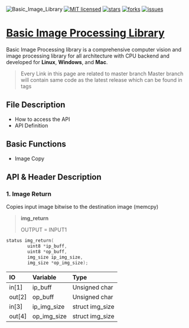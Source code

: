 ![Basic_Image_Library](https://github.com/muthu-kumaravel/basic_image_library/workflows/Basic_Image_Library/badge.svg)
[![MIT licensed](https://img.shields.io/github/license/muthu-kumaravel/basic_image_library)](https://opensource.org/licenses/MIT)
[![stars](https://img.shields.io/github/stars/muthu-kumaravel/basic_image_library)](https://github.com/muthu-kumaravel/basic_image_library/stargazers)
[![forks](https://img.shields.io/github/forks/muthu-kumaravel/basic_image_library)](https://github.com/muthu-kumaravel/basic_image_library/network/members)
[![issues](https://img.shields.io/github/issues/muthu-kumaravel/basic_image_library)](https://github.com/muthu-kumaravel/basic_image_library/issues)

# [Basic Image Processing Library](https://muthu-kumaravel.github.io/basic_image_library/)

Basic Image Processing library is a comprehensive computer vision and image processing library for all architecture with CPU backend and developed for __Linux__, __Windows__, and __Mac__.

>
> Every Link in this page are related to master branch
> Master branch will contain same code as the latest release which can be found in tags
>

## File Description 

* How to access the API
* API Definition

## Basic Functions

* Image Copy

## API & Header Description

### 1. Image Return

Copies input image bitwise to the destination image (memcpy)

> **img_return** 
> 
> OUTPUT = INPUT1


``` c
status img_return(
        uint8 *ip_buff,
        uint8 *op_buff,
        img_size ip_img_size,
        img_size *op_img_size);
```  


| IO        | Variable          | Type            |
|:----------|:------------------|:----------------|
| in[1]     | ip_buff           | Unsigned char   |
| out[2]    | op_buff           | Unsigned char   |
| in[3]     | ip_img_size       | struct img_size |
| out[4]    | op_img_size       | struct img_size |